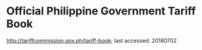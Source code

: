# Official Philippine Government Tariff Book

http://tariffcommission.gov.ph/tariff-book; last accessed: 20180702
